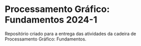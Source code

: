# Processamento Gráfico: Fundamentos 2024-1

Repositório criado para a entrega das atividades da cadeira de Processamento Gráfico: Fundamentos.


